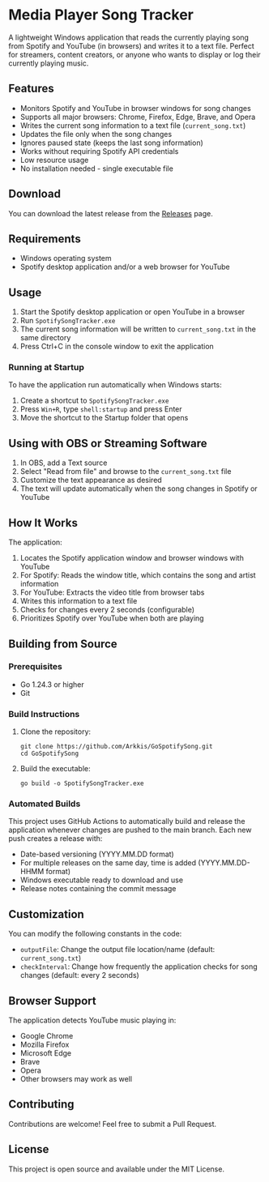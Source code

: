 # Media Player Song Tracker

A lightweight Windows application that reads the currently playing song from Spotify and YouTube (in browsers) and writes it to a text file. Perfect for streamers, content creators, or anyone who wants to display or log their currently playing music.

## Features

- Monitors Spotify and YouTube in browser windows for song changes
- Supports all major browsers: Chrome, Firefox, Edge, Brave, and Opera
- Writes the current song information to a text file (`current_song.txt`)
- Updates the file only when the song changes
- Ignores paused state (keeps the last song information)
- Works without requiring Spotify API credentials
- Low resource usage
- No installation needed - single executable file

## Download

You can download the latest release from the [Releases](https://github.com/Arkkis/GoSpotifySong/releases/latest) page.

## Requirements

- Windows operating system
- Spotify desktop application and/or a web browser for YouTube

## Usage

1. Start the Spotify desktop application or open YouTube in a browser
2. Run `SpotifySongTracker.exe`
3. The current song information will be written to `current_song.txt` in the same directory
4. Press Ctrl+C in the console window to exit the application

### Running at Startup

To have the application run automatically when Windows starts:

1. Create a shortcut to `SpotifySongTracker.exe`
2. Press `Win+R`, type `shell:startup` and press Enter
3. Move the shortcut to the Startup folder that opens

## Using with OBS or Streaming Software

1. In OBS, add a Text source
2. Select "Read from file" and browse to the `current_song.txt` file
3. Customize the text appearance as desired
4. The text will update automatically when the song changes in Spotify or YouTube

## How It Works

The application:

1. Locates the Spotify application window and browser windows with YouTube
2. For Spotify: Reads the window title, which contains the song and artist information
3. For YouTube: Extracts the video title from browser tabs
4. Writes this information to a text file
5. Checks for changes every 2 seconds (configurable)
6. Prioritizes Spotify over YouTube when both are playing

## Building from Source

### Prerequisites

- Go 1.24.3 or higher
- Git

### Build Instructions

1. Clone the repository:

   ```
   git clone https://github.com/Arkkis/GoSpotifySong.git
   cd GoSpotifySong
   ```

2. Build the executable:
   ```
   go build -o SpotifySongTracker.exe
   ```

### Automated Builds

This project uses GitHub Actions to automatically build and release the application whenever changes are pushed to the main branch. Each new push creates a release with:

- Date-based versioning (YYYY.MM.DD format)
- For multiple releases on the same day, time is added (YYYY.MM.DD-HHMM format)
- Windows executable ready to download and use
- Release notes containing the commit message

## Customization

You can modify the following constants in the code:

- `outputFile`: Change the output file location/name (default: `current_song.txt`)
- `checkInterval`: Change how frequently the application checks for song changes (default: every 2 seconds)

## Browser Support

The application detects YouTube music playing in:

- Google Chrome
- Mozilla Firefox
- Microsoft Edge
- Brave
- Opera
- Other browsers may work as well

## Contributing

Contributions are welcome! Feel free to submit a Pull Request.

## License

This project is open source and available under the MIT License.
